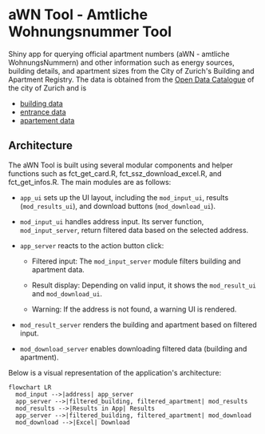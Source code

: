 # aWN Tool - Amtliche Wohnungsnummer Tool

Shiny app for querying official apartment numbers (aWN - amtliche WohnungsNummern) and other information such as energy sources, building details, and apartment sizes from the City of Zurich's Building and Apartment Registry. The data is obtained from the [Open Data Catalogue](https://data.stadt-zuerich.ch/) of the city of Zurich and is

-   [building data](https://data.stadt-zuerich.ch/dataset/geo_gebaeude__und_wohnungsregister_der_stadt_zuerich__gwz__gemaess_gwr_datenmodell/resource/0dc7e4f2-09dd-4054-a14f-9ee8e6d5b2bb)
-   [entrance data](https://data.stadt-zuerich.ch/dataset/geo_gebaeude__und_wohnungsregister_der_stadt_zuerich__gwz__gemaess_gwr_datenmodell/resource/22094869-a3f4-44a1-a49d-a9d7dc80253a)
-   [apartement data](https://data.stadt-zuerich.ch/dataset/geo_gebaeude__und_wohnungsregister_der_stadt_zuerich__gwz__gemaess_gwr_datenmodell/resource/69aeb436-4718-4b56-a7b5-452f37a97147)

## Architecture

The aWN Tool is built using several modular components and helper functions such as fct_get_card.R, fct_ssz_download_excel.R, and fct_get_infos.R. The main modules are as follows:

-   `app_ui` sets up the UI layout, including the `mod_input_ui`, results (`mod_results_ui`), and download buttons (`mod_download_ui`).

-   `mod_input_ui` handles address input. Its server function, `mod_input_server`, return filtered data based on the selected address.

-   `app_server` reacts to the action button click:

    -   Filtered input: The `mod_input_server` module filters building and apartment data.

    -   Result display: Depending on valid input, it shows the `mod_result_ui` and `mod_download_ui`.

    -   Warning: If the address is not found, a warning UI is rendered.

-   `mod_result_server` renders the building and apartment based on filtered input.

-   `mod_download_server` enables downloading filtered data (building and apartment).

Below is a visual representation of the application's architecture:

``` mermaid
flowchart LR
  mod_input -->|address| app_server
  app_server -->|filtered_building, filtered_apartment| mod_results
  mod_results -->|Results in App| Results
  app_server -->|filtered_building, filtered_apartment| mod_download
  mod_download -->|Excel| Download
```
